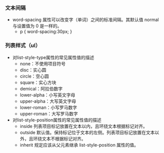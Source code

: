 
### 文本间隔
 -  word-spacing 属性可以改变字（单词）之间的标准间隔。其默认值 normal 与设置值为 0 是一样的。
    +  p { word-spacing:30px; }


### 列表样式（ul）
- 对list-style-type属性的常见属性值的描述
  + none：不使用项目符号
  + disc：实心圆
  + circle：空心圆
  + square：实心方块
  + demical：阿拉伯数字 
  + lower-alpha：小写英文字母 
  + upper-alpha：大写英文字母 
  + lower-roman：小写罗马数字 
  + upper-roman：大写罗马数字
- 对list-style-position属性的常见属性值的描述
    + inside	列表项目标记放置在文本以内，且环绕文本根据标记对齐。
    + outside	默认值。保持标记位于文本的左侧。列表项目标记放置在文本以外，且环绕文本不根据标记对齐。
    + inherit	规定应该从父元素继承 list-style-position 属性的值。

